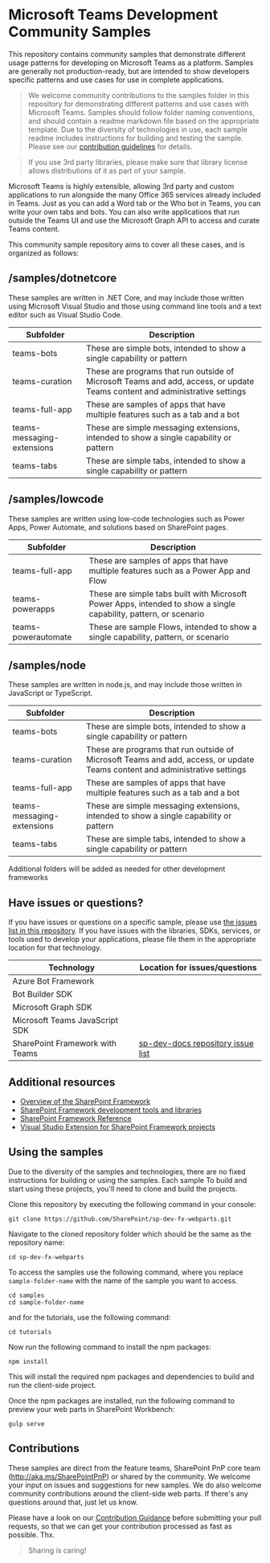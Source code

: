 # Microsoft Teams Development Community Samples

This repository contains community samples that demonstrate different usage patterns for developing on Microsoft Teams as a platform. Samples are generally not production-ready, but are intended to show developers specific patterns and use cases for use in complete applications.

> We welcome community contributions to the samples folder in this repository for demonstrating different patterns and use cases with Microsoft Teams. Samples should follow folder naming conventions, and should contain a readme markdown file based on the appropriate template. Due to the diversity of technologies in use, each sample readme includes instructions for building and testing the sample. Please see our [contribution guidelines](#) for details.

> If you use 3rd party libraries, please make sure that library license allows distributions of it as part of your sample.

Microsoft Teams is highly extensible, allowing 3rd party and custom applications to run alongside the many Office 365 services already included in Teams. Just as you can add a Word tab or the Who bot in Teams, you can write your own tabs and bots. You can also write applications that run outside the Teams UI and use the Microsoft Graph API to access and curate Teams content.

This community sample repository aims to cover all these cases, and is organized as follows:

## /samples/dotnetcore

These samples are written in .NET Core, and may include those written using Microsoft Visual Studio and those using command line tools and a text editor such as Visual Studio Code. 

| Subfolder | Description |
| --- | --- |
| teams-bots | These are simple bots, intended to show a single capability or pattern |
| teams-curation | These are programs that run outside of Microsoft Teams and add, access, or update Teams content and administrative settings |
| teams-full-app | These are samples of apps that have multiple features such as a tab and a bot |
| teams-messaging-extensions | These are simple messaging extensions, intended to show a single capability or pattern |
| teams-tabs | These are simple tabs, intended to show a single capability or pattern |

## /samples/lowcode

These samples are written using low-code technologies such as Power Apps, Power Automate, and solutions based on SharePoint pages.

| Subfolder | Description |
| --- | --- |
| teams-full-app | These are samples of apps that have multiple features such as a Power App and Flow |
| teams-powerapps | These are simple tabs built with Microsoft Power Apps, intended to show a single capability, pattern, or scenario |
| teams-powerautomate | These are sample Flows, intended to show a single capability, pattern, or scenario |

## /samples/node

These samples are written in node.js, and may include those written in JavaScript or TypeScript. 

| Subfolder | Description |
| --- | --- |
| teams-bots | These are simple bots, intended to show a single capability or pattern |
| teams-curation | These are programs that run outside of Microsoft Teams and add, access, or update Teams content and administrative settings |
| teams-full-app | These are samples of apps that have multiple features such as a tab and a bot |
| teams-messaging-extensions | These are simple messaging extensions, intended to show a single capability or pattern |
| teams-tabs | These are simple tabs, intended to show a single capability or pattern |

Additional folders will be added as needed for other development frameworks

## Have issues or questions?

If you have issues or questions on a specific sample, please use [the issues list in this repository](#).
If you have issues with the libraries, SDKs, services, or tools used to develop your applications, please file them in the appropriate location for that technology.

| Technology | Location for issues/questions |
| --- | --- |
| Azure Bot Framework | |
| Bot Builder SDK |  |
| Microsoft Graph SDK | |
| Microsoft Teams JavaScript SDK | |
| SharePoint Framework with Teams | [sp-dev-docs repository issue list](https://github.com/SharePoint/sp-dev-docs/issues) |


## Additional resources


* [Overview of the SharePoint Framework](http://dev.office.com/sharepoint/docs/spfx/sharepoint-framework-overview)
* [SharePoint Framework development tools and libraries](http://dev.office.com/sharepoint/docs/spfx/tools-and-libraries)
* [SharePoint Framework Reference](http://aka.ms/spfx-reference)
* [Visual Studio Extension for SharePoint Framework projects](https://github.com/SharePoint/sp-dev-fx-vs-extension)

## Using the samples

Due to the diversity of the samples and technologies, there are no fixed instructions for building or using the samples. Each sample
To build and start using these projects, you'll need to clone and build the projects.

Clone this repository by executing the following command in your console:

```shell
git clone https://github.com/SharePoint/sp-dev-fx-webparts.git
```

Navigate to the cloned repository folder which should be the same as the repository name:

```shell
cd sp-dev-fx-webparts
```

To access the samples use the following command, where you replace `sample-folder-name` with the name of the sample you want to access.

```shell
cd samples
cd sample-folder-name
```

and for the tutorials, use the following command:

```shell
cd tutorials
```

Now run the following command to install the npm packages:

```shell
npm install
```

This will install the required npm packages and dependencies to build and run the client-side project.

Once the npm packages are installed, run the following command to preview your web parts in SharePoint Workbench:

```shell
gulp serve
```

## Contributions

These samples are direct from the feature teams, SharePoint PnP core team (http://aka.ms/SharePointPnP) or shared by the community. We welcome your input on issues and suggestions for new samples. We do also welcome community contributions around the client-side web parts. If there's any questions around that, just let us know.

Please have a look on our [Contribution Guidance](./.github/CONTRIBUTING.md) before submitting your pull requests, so that we can get your contribution processed as fast as possible. Thx.

> Sharing is caring!